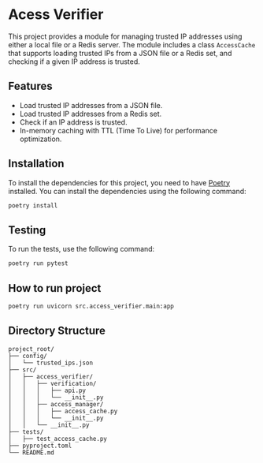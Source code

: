# Acess Verifier
  
This project provides a module for managing trusted IP addresses using either a local file or a Redis server. The module includes a class `AccessCache` that supports loading trusted IPs from a JSON file or a Redis set, and checking if a given IP address is trusted.  
  
## Features  
  
- Load trusted IP addresses from a JSON file.  
- Load trusted IP addresses from a Redis set.  
- Check if an IP address is trusted.  
- In-memory caching with TTL (Time To Live) for performance optimization.  
  
## Installation  
  
To install the dependencies for this project, you need to have [Poetry](https://python-poetry.org/) installed. You can install the dependencies using the following command:  
  
```bash  
poetry install  
```
## Testing
 
To run the tests, use the following command:

```bash  
poetry run pytest  
```
## How to run project
```bash  
poetry run uvicorn src.access_verifier.main:app 
```
## Directory Structure
```
project_root/  
├── config/  
│   └── trusted_ips.json  
├── src/  
│   ├── access_verifier/  
│   │   ├── verification/  
│   │   │   ├── api.py  
│   │   │   └── __init__.py  
│   │   ├── access_manager/  
│   │   │   ├── access_cache.py  
│   │   │   └── __init__.py  
│   │   └── __init__.py  
├── tests/  
│   ├── test_access_cache.py  
├── pyproject.toml  
└── README.md 
```

